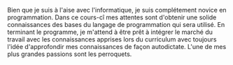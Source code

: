 Bien que je suis à l'aise avec l'informatique, je suis complétement novice en programmation.
Dans ce cours-cî mes attentes sont d'obtenir une solide connaissances des bases du langage de programmation qui sera utilisé. 
En terminant le programme, je m'attend à être prêt à intégrer le marché du travail avec les connaissances apprises lors du curriculum avec toujours l'idée d'approfondir mes connaissances de façon autodictate. 
L'une de mes plus grandes passions sont les perroquets. 
